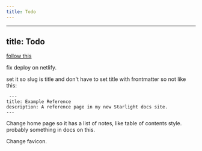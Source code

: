 ```yaml
---
title: Todo
---
```


---
title: Todo
---

[follow this](https://starlight.astro.build/getting-started/)

fix deploy on netlify.

set it so slug is title and don't have to set title with frontmatter
so not like this:

```
 ---
title: Example Reference
description: A reference page in my new Starlight docs site.
---
```

Change home page so it has a list of notes, like table of contents style. probably something in docs on this.

Change favicon.
